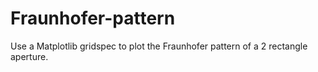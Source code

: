 # Fraunhofer-pattern
Use a Matplotlib gridspec to plot the Fraunhofer pattern of a 2 rectangle aperture.

